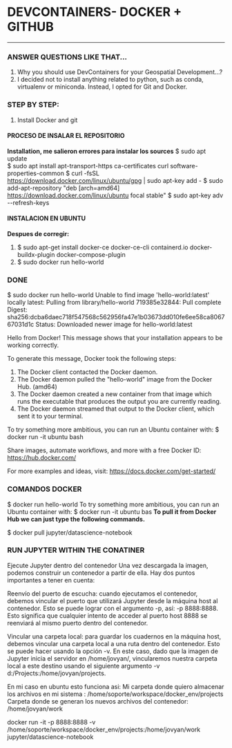 # DEVCONTAINERS- DOCKER + GITHUB
---


### ANSWER QUESTIONS LIKE THAT...

1. Why you should use DevContainers for your Geospatial Development...?
2. I decided not to install anything related to python, such as conda, virtualenv or miniconda. 
   Instead, I opted for Git and Docker.

### STEP BY STEP:
1. Install Docker and git


#### PROCESO DE INSALAR EL REPOSITORIO
**Installation, me salieron errores para instalar los sources**
$ sudo apt update\
$ sudo apt install apt-transport-https ca-certificates curl software-properties-common
$ curl -fsSL https://download.docker.com/linux/ubuntu/gpg | sudo apt-key add -
$ sudo add-apt-repository "deb [arch=amd64] https://download.docker.com/linux/ubuntu focal stable"
$ sudo apt-key adv --refresh-keys

#### INSTALACION EN UBUNTU
**Despues de corregir:**

1. $ sudo apt-get install docker-ce docker-ce-cli containerd.io docker-buildx-plugin docker-compose-plugin
2. $ sudo docker run hello-world


### DONE
$ sudo docker run hello-world
Unable to find image 'hello-world:latest' locally
latest: Pulling from library/hello-world
719385e32844: Pull complete 
Digest: sha256:dcba6daec718f547568c562956fa47e1b03673dd010fe6ee58ca806767031d1c
Status: Downloaded newer image for hello-world:latest

Hello from Docker!
This message shows that your installation appears to be working correctly.

To generate this message, Docker took the following steps:
 1. The Docker client contacted the Docker daemon.
 2. The Docker daemon pulled the "hello-world" image from the Docker Hub.
    (amd64)
 3. The Docker daemon created a new container from that image which runs the
    executable that produces the output you are currently reading.
 4. The Docker daemon streamed that output to the Docker client, which sent it
    to your terminal.

To try something more ambitious, you can run an Ubuntu container with:
 $ docker run -it ubuntu bash

Share images, automate workflows, and more with a free Docker ID:
 https://hub.docker.com/

For more examples and ideas, visit:
 https://docs.docker.com/get-started/
### COMANDOS DOCKER

$ docker run hello-world
To try something more ambitious, you can run an Ubuntu container with:
$ docker run -it ubuntu bas
**To pull it from Docker Hub we can just type the following commands.**

$ docker pull jupyter/datascience-notebook


### RUN JUPYTER WITHIN THE CONATINER ###
Ejecute Jupyter dentro del contenedor
Una vez descargada la imagen, podemos construir un contenedor a partir de ella.
 Hay dos puntos importantes a tener en cuenta:

Reenvío del puerto de escucha: 
cuando ejecutamos el contenedor, debemos vincular el puerto que utilizará Jupyter
 desde la máquina host al contenedor. Esto se puede lograr con el argumento -p, 
así: -p 8888:8888.
 Esto significa que cualquier intento de acceder al puerto host 8888 se reenviará
 al mismo puerto dentro del contenedor.


Vincular una carpeta local: para guardar los cuadernos en la máquina host, debemos vincular una carpeta local a una ruta dentro del contenedor. Esto se puede hacer usando la opción -v. En este caso, dado que la imagen de Jupyter inicia el servidor en /home/jovyan/, vincularemos nuestra carpeta local a este destino usando el siguiente argumento -v d:/Projects:/home/jovyan/projects.

En mi caso en ubuntu esto funciona asi:
Mi carpeta donde quiero almacenar los archivos en mi sistema : /home/soporte/workspace/docker_env/projects
Carpeta donde se generan los nuevos archivos del contenedor: /home/jovyan/work

docker run -it -p 8888:8888 -v /home/soporte/workspace/docker_env/projects:/home/jovyan/work jupyter/datascience-notebook
